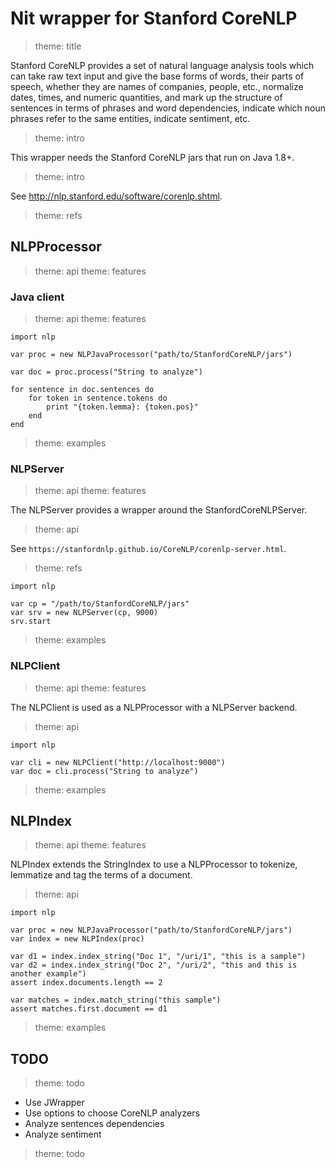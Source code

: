 # Nit wrapper for Stanford CoreNLP

> theme: title

Stanford CoreNLP provides a set of natural language analysis tools which can take
raw text input and give the base forms of words, their parts of speech, whether
they are names of companies, people, etc., normalize dates, times, and numeric
quantities, and mark up the structure of sentences in terms of phrases and word
dependencies, indicate which noun phrases refer to the same entities, indicate
sentiment, etc.

> theme: intro

This wrapper needs the Stanford CoreNLP jars that run on Java 1.8+.

> theme: intro

See http://nlp.stanford.edu/software/corenlp.shtml.

> theme: refs

## NLPProcessor

> theme: api
> theme: features

### Java client

> theme: api
> theme: features

~~~nit
import nlp

var proc = new NLPJavaProcessor("path/to/StanfordCoreNLP/jars")

var doc = proc.process("String to analyze")

for sentence in doc.sentences do
	for token in sentence.tokens do
		print "{token.lemma}: {token.pos}"
	end
end
~~~

> theme: examples

### NLPServer

> theme: api
> theme: features

The NLPServer provides a wrapper around the StanfordCoreNLPServer.

> theme: api

See `https://stanfordnlp.github.io/CoreNLP/corenlp-server.html`.

> theme: refs

~~~nit
import nlp

var cp = "/path/to/StanfordCoreNLP/jars"
var srv = new NLPServer(cp, 9000)
srv.start
~~~

> theme: examples

### NLPClient

> theme: api
> theme: features

The NLPClient is used as a NLPProcessor with a NLPServer backend.

> theme: api

~~~nit
import nlp

var cli = new NLPClient("http://localhost:9000")
var doc = cli.process("String to analyze")
~~~

> theme: examples

## NLPIndex

> theme: api
> theme: features

NLPIndex extends the StringIndex to use a NLPProcessor to tokenize, lemmatize and
tag the terms of a document.

> theme: api

~~~nit
import nlp

var proc = new NLPJavaProcessor("path/to/StanfordCoreNLP/jars")
var index = new NLPIndex(proc)

var d1 = index.index_string("Doc 1", "/uri/1", "this is a sample")
var d2 = index.index_string("Doc 2", "/uri/2", "this and this is another example")
assert index.documents.length == 2

var matches = index.match_string("this sample")
assert matches.first.document == d1
~~~

> theme: examples

## TODO

> theme: todo

* Use JWrapper
* Use options to choose CoreNLP analyzers
* Analyze sentences dependencies
* Analyze sentiment

> theme: todo

